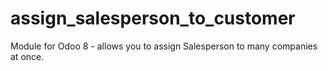 # assign_salesperson_to_customer
Module for Odoo 8 - allows you to assign Salesperson to many companies at once. 

